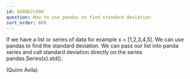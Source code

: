 ```yaml
---
id: 8d98b7c098
question: How to use pandas to find standard deviation
sort_order: 860
---
```


If we have a list or series of data for example x = [1,2,3,4,5]. We can use pandas to find the standard deviation. We can pass our list into panda series and call standard deviation directly on the series pandas.Series(x).std().

(Quinn Avila)

